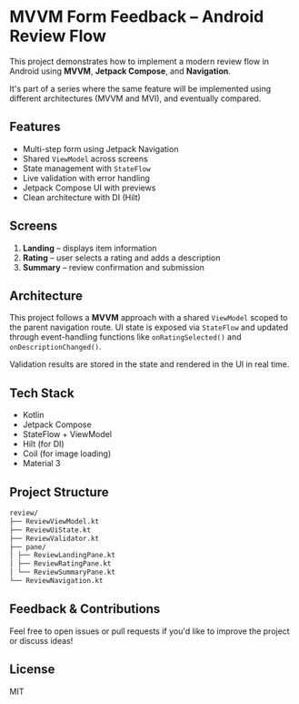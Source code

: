 # MVVM Form Feedback – Android Review Flow
This project demonstrates how to implement a modern review flow in Android using 
**MVVM**, **Jetpack Compose**, and **Navigation**. 

It's part of a series where the same feature will be implemented using different architectures (MVVM and MVI), and eventually compared.

## Features
- Multi-step form using Jetpack Navigation
- Shared `ViewModel` across screens
- State management with `StateFlow`
- Live validation with error handling
- Jetpack Compose UI with previews
- Clean architecture with DI (Hilt)

## Screens
1. **Landing** – displays item information
2. **Rating** – user selects a rating and adds a description
3. **Summary** – review confirmation and submission

## Architecture
This project follows a **MVVM** approach with a shared `ViewModel` scoped to the parent navigation route. 
UI state is exposed via `StateFlow` and updated through event-handling functions like `onRatingSelected()` and `onDescriptionChanged()`.

Validation results are stored in the state and rendered in the UI in real time.

## Tech Stack
- Kotlin
- Jetpack Compose
- StateFlow + ViewModel
- Hilt (for DI)
- Coil (for image loading)
- Material 3

## Project Structure
```markdown
review/
├── ReviewViewModel.kt
├── ReviewUiState.kt
├── ReviewValidator.kt
├── pane/
│ ├── ReviewLandingPane.kt
│ ├── ReviewRatingPane.kt
│ └── ReviewSummaryPane.kt
└── ReviewNavigation.kt
```

## Feedback & Contributions
Feel free to open issues or pull requests if you'd like to improve the project or discuss ideas!

## License
MIT